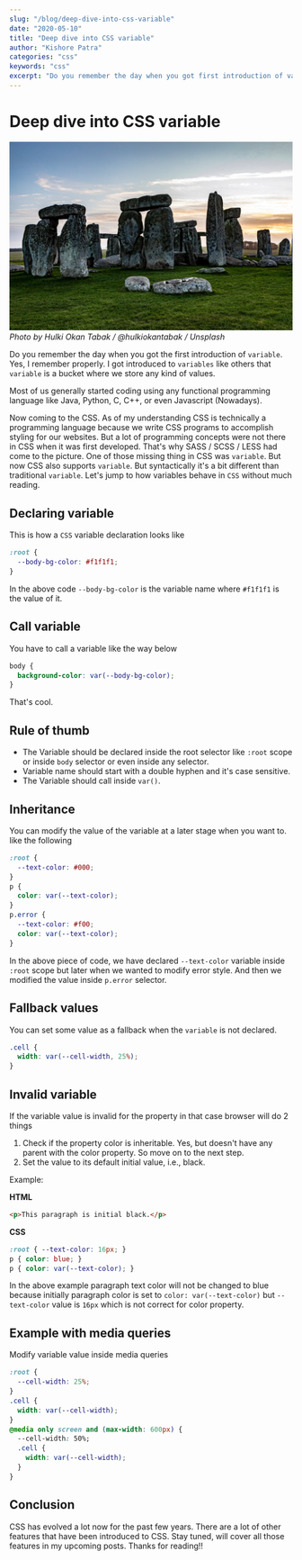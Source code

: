 ```yaml
---
slug: "/blog/deep-dive-into-css-variable"
date: "2020-05-10"
title: "Deep dive into CSS variable"
author: "Kishore Patra"
categories: "css"
keywords: "css"
excerpt: "Do you remember the day when you got first introduction of variable. Yes I remember properly. I got introduced to variables like others that..."
---
```


# Deep dive into CSS variable

![rctx-contextmenu](./hulki-okan-tabak-sne2RfBFQWY-unsplash.jpg "Photo by Hulki Okan Tabak / @hulkiokantabak / Unsplash")
*Photo by Hulki Okan Tabak / @hulkiokantabak / Unsplash*

Do you remember the day when you got the first introduction of `variable`. Yes, I remember properly. I got introduced to `variables` like others that `variable` is a bucket where we store any kind of values.

Most of us generally started coding using any functional programming language like Java, Python, C, C++, or even Javascript (Nowadays).

Now coming to the CSS. As of my understanding CSS is technically a programming language because we write CSS programs to accomplish styling for our websites. But a lot of programming concepts were not there in CSS when it was first developed. That's why SASS / SCSS / LESS had come to the picture. One of those missing thing in CSS was `variable`. But now CSS also supports `variable`. But syntactically it's a bit different than traditional `variable`. Let's jump to how variables behave in `CSS` without much reading.

## Declaring variable

This is how a `CSS` variable declaration looks like

```css
:root {
  --body-bg-color: #f1f1f1;
}
```

In the above code `--body-bg-color` is the variable name where `#f1f1f1` is the value of it.

## Call variable

You have to call a variable like the way below

```css
body {
  background-color: var(--body-bg-color);
}
```

That's cool.

## Rule of thumb

- The Variable should be declared inside the root selector like `:root` scope or inside `body` selector or even inside any selector.
- Variable name should start with a double hyphen and it's case sensitive.
- The Variable should call inside `var()`.

## Inheritance

You can modify the value of the variable at a later stage when you want to. like the following

```css
:root {
  --text-color: #000;
}
p {
  color: var(--text-color);
}
p.error {
  --text-color: #f00;
  color: var(--text-color);
}
```

In the above piece of code, we have declared `--text-color` variable inside `:root` scope but later when we wanted to modify error style. And then we modified the value inside `p.error` selector.

## Fallback values

You can set some value as a fallback when the `variable` is not declared.

```css
.cell {
  width: var(--cell-width, 25%);
}
```

## Invalid variable

If the variable value is invalid for the property in that case browser will do 2 things

1. Check if the property color is inheritable. Yes, but doesn't have any parent with the color property. So move on to the next step.
2. Set the value to its default initial value, i.e., black.

Example:

**HTML**
```html
<p>This paragraph is initial black.</p> 
```

**CSS**
```css
:root { --text-color: 16px; } 
p { color: blue; } 
p { color: var(--text-color); }
```

In the above example paragraph text color will not be changed to blue because initially paragraph color is set to `color: var(--text-color)` but `--text-color` value is `16px` which is not correct for color property.

## Example with media queries

Modify variable value inside media queries

```css
:root {
  --cell-width: 25%;
}
.cell {
  width: var(--cell-width);
}
@media only screen and (max-width: 600px) {
  --cell-width: 50%;
  .cell {
    width: var(--cell-width);
  }
}
```

## Conclusion

CSS has evolved a lot now for the past few years. There are a lot of other features that have been introduced to CSS. Stay tuned, will cover all those features in my upcoming posts. Thanks for reading!!